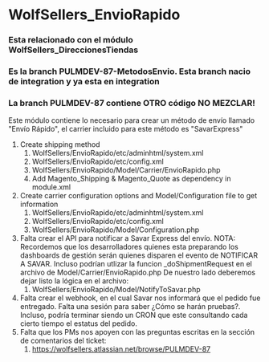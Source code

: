 # WolfSellers_EnvioRapido

### Esta relacionado con el módulo WolfSellers_DireccionesTiendas

### Es la branch PULMDEV-87-MetodosEnvio. Esta branch nacio de integration y ya esta en integration

### La branch PULMDEV-87 contiene OTRO código NO MEZCLAR!


Este módulo contiene lo necesario para crear un método de envío llamado "Envío Rápido", el carrier incluido para este
método es "SavarExpress"

1. Create shipping method
    1. WolfSellers/EnvioRapido/etc/adminhtml/system.xml
    2. WolfSellers/EnvioRapido/etc/config.xml
    3. WolfSellers/EnvioRapido/Model/Carrier/EnvioRapido.php
    4. Add Magento_Shipping & Magento_Quote as dependency in module.xml
2. Create carrier configuration options and Model/Configuration file to get information
    1. WolfSellers/EnvioRapido/etc/adminhtml/system.xml
    2. WolfSellers/EnvioRapido/etc/config.xml
    3. WolfSellers/EnvioRapido/Model/Configuration.php
3. Falta crear el API para notificar a Savar Express del envío. NOTA: Recordemos que los desarrolladores quienes esta
   preparando los dashboards de gestión serán quienes disparen el evento de NOTIFICAR A SAVAR. Incluso podrían utlizar la
   funcion _doShipmentRequest en el archivo de Model/Carrier/EnvioRapido.php De nuestro lado deberemos dejar listo la
   lógica en el archivo:
    1. WolfSellers/EnvioRapido/Model/NotifyToSavar.php
4. Falta crear el webhook, en el cual Savar nos informará que el pedido fue entregado. Falta una sesión para saber ¿Cómo
   se harán pruebas?. Incluso, podría terminar siendo un CRON que este consultando cada cierto tiempo el estatus del
   pedido.
5. Falta que los PMs nos apoyen con las preguntas escritas en la sección de comentarios del ticket:
    1. https://wolfsellers.atlassian.net/browse/PULMDEV-87
